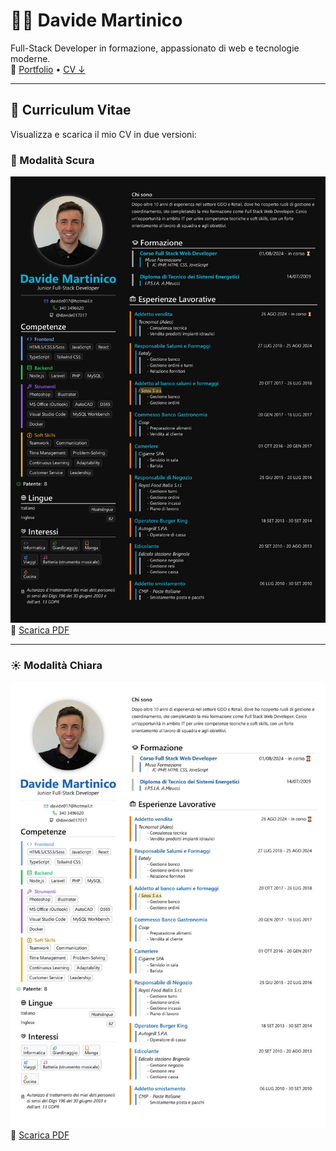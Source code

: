 # 👨‍💻 Davide Martinico

Full-Stack Developer in formazione, appassionato di web e tecnologie moderne.  
🔗 [Portfolio](https://davide-martinico-portfolio.netlify.app/) • [CV ↓](#-curriculum-vitae)

---

## 📄 Curriculum Vitae

Visualizza e scarica il mio CV in due versioni:

### 🌙 Modalità Scura

[![Anteprima CV Scuro](./preview-dark.jpg)](./cv-dark.pdf)  
📄 [Scarica PDF](./cv-dark.pdf)

---

### ☀️ Modalità Chiara

[![Anteprima CV Chiaro](./preview-light.jpg)](./cv-light.pdf)  
📄 [Scarica PDF](./cv-light.pdf)
